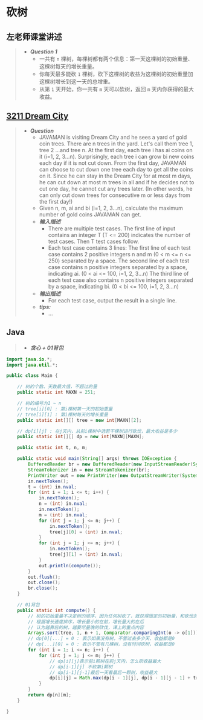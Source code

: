 # 砍树

## 左老师课堂讲述

> - ***Question 1***
>   - 一共有 `n` 棵树，每棵树都有两个信息：第一天这棵树的初始重量、这棵树每天的增长重量。
>   - 你每天最多能砍 `1` 棵树，砍下这棵树的收益为这棵树的初始重量加这棵树增长到这一天的总增重。
>   - 从第 `1` 天开始，你一共有 `m` 天可以砍树，返回 `m` 天内你获得的最大收益。

## [3211 Dream City](https://pintia.cn/problem-sets/91827364500/exam/problems/91827367873)

> - ***Question***
>   - JAVAMAN is visiting Dream City and he sees a yard of gold coin trees. There are n trees in the yard. Let's call them tree 1, tree 2 ...and tree n. At the first day, each tree i has ai coins on it (i=1, 2, 3...n). Surprisingly, each tree i can grow bi new coins each day if it is not cut down. From the first day, JAVAMAN can choose to cut down one tree each day to get all the coins on it. Since he can stay in the Dream City for at most m days, he can cut down at most m trees in all and if he decides not to cut one day, he cannot cut any trees later. (In other words, he can only cut down trees for consecutive m or less days from the first day!)
>   - Given n, m, ai and bi (i=1, 2, 3...n), calculate the maximum number of gold coins JAVAMAN can get.
>   - ***输入描述***
>     - There are multiple test cases. The first line of input contains an integer T (T <= 200) indicates the number of test cases. Then T test cases follow.
>     - Each test case contains 3 lines: The first line of each test case contains 2 positive integers n and m (0 < m <= n <= 250) separated by a space. The second line of each test case contains n positive integers separated by a space, indicating ai. (0 < ai <= 100, i=1, 2, 3...n) The third line of each test case also contains n positive integers separated by a space, indicating bi. (0 < bi <= 100, i=1, 2, 3...n)
>   - ***输出描述***
>     - For each test case, output the result in a single line.
>   - ***tips:***
>     - ...

## Java

> - ***贪心 + 01背包***

```java
import java.io.*;
import java.util.*;

public class Main {

    // 树的个数、天数最大值，不超过的量
    public static int MAXN = 251;

    // 树的编号为1 ~ n
    // tree[i][0] : 第i棵树第一天的初始重量
    // tree[i][1] : 第i棵树每天的增长重量
    public static int[][] tree = new int[MAXN][2];

    // dp[i][j] : 在j天内，从前i棵树中选若干棵树进行砍伐，最大收益是多少
    public static int[][] dp = new int[MAXN][MAXN];

    public static int t, n, m;

    public static void main(String[] args) throws IOException {
        BufferedReader br = new BufferedReader(new InputStreamReader(System.in));
        StreamTokenizer in = new StreamTokenizer(br);
        PrintWriter out = new PrintWriter(new OutputStreamWriter(System.out));
        in.nextToken();
        t = (int) in.nval;
        for (int i = 1; i <= t; i++) {
            in.nextToken();
            n = (int) in.nval;
            in.nextToken();
            m = (int) in.nval;
            for (int j = 1; j <= n; j++) {
                in.nextToken();
                tree[j][0] = (int) in.nval;
            }
            for (int j = 1; j <= n; j++) {
                in.nextToken();
                tree[j][1] = (int) in.nval;
            }
            out.println(compute());
        }
        out.flush();
        out.close();
        br.close();
    }

    // 01背包
    public static int compute() {
        // 树的初始重量不决定树的顺序，因为任何树砍了，就获得固定的初始量，和砍伐的顺序无关
        // 根据增长速度排序，增长量小的在前，增长量大的在后
        // 认为越靠后的树，越要尽量晚的砍伐，课上的重点内容
        Arrays.sort(tree, 1, n + 1, Comparator.comparingInt(o -> o[1]));
        // dp[0][...] = 0 : 表示如果没有树，不管过去多少天，收益都是0
        // dp[...][0] = 0 : 表示不管有几棵树，没有时间砍树，收益都是0
        for (int i = 1; i <= n; i++) {
            for (int j = 1; j <= m; j++) {
                // dp[i][j]表示前i颗树在前j天内，怎么砍收益最大
                // dp[i-1][j] 不砍第i颗树
                // dp[i-1][j-1]最后一天看最后一颗树，收益最大
                dp[i][j] = Math.max(dp[i - 1][j], dp[i - 1][j - 1] + tree[i][0] + tree[i][1] * (j - 1));
            }
        }
        return dp[n][m];
    }

}
```
